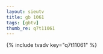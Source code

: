 ```yaml
--- 
layout: sieutv
title: gb 1061
tags: [gbtv]
thumb_re: q7t11061
---
```

{% include tvadv key="q7t11061" %} 
